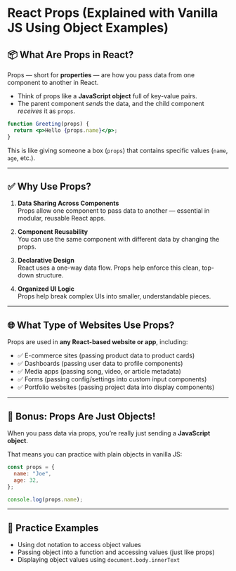 # React Props (Explained with Vanilla JS Using Object Examples)

## 📦 What Are Props in React?

Props — short for **properties** — are how you pass data from one component to another in React.

- Think of props like a **JavaScript object** full of key-value pairs.
- The parent component _sends_ the data, and the child component _receives_ it as `props`.

```jsx
function Greeting(props) {
  return <p>Hello {props.name}</p>;
}
```

This is like giving someone a box (`props`) that contains specific values (`name`, `age`, etc.).

---

## ✅ Why Use Props?

1. **Data Sharing Across Components**  
   Props allow one component to pass data to another — essential in modular, reusable React apps.

2. **Component Reusability**  
   You can use the same component with different data by changing the props.

3. **Declarative Design**  
   React uses a one-way data flow. Props help enforce this clean, top-down structure.

4. **Organized UI Logic**  
   Props help break complex UIs into smaller, understandable pieces.

---

## 🌐 What Type of Websites Use Props?

Props are used in **any React-based website or app**, including:

- ✅ E-commerce sites (passing product data to product cards)
- ✅ Dashboards (passing user data to profile components)
- ✅ Media apps (passing song, video, or article metadata)
- ✅ Forms (passing config/settings into custom input components)
- ✅ Portfolio websites (passing project data into display components)

---

## 🧠 Bonus: Props Are Just Objects!

When you pass data via props, you’re really just sending a **JavaScript object**.

That means you can practice with plain objects in vanilla JS:

```js
const props = {
  name: "Joe",
  age: 32,
};

console.log(props.name);
```

---

## 🧪 Practice Examples

- Using dot notation to access object values
- Passing object into a function and accessing values (just like props)
- Displaying object values using `document.body.innerText`
